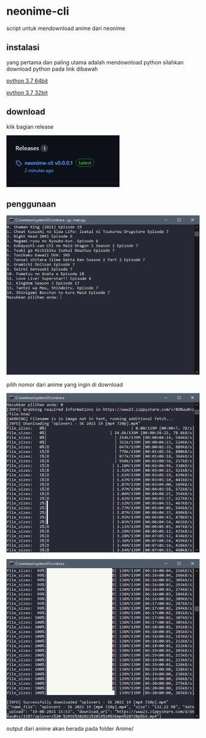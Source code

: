 # neonime-cli
script untuk mendownload anime dari neonime 
## instalasi
yang pertama dan paling utama adalah mendownload python
silahkan download python pada link dibawah

[python 3.7 64bit](https://www.python.org/ftp/python/3.7.9/python-3.7.9-amd64.exe)

[python 3.7 32bit](https://www.python.org/ftp/python/3.7.9/python-3.7.9.exe)

## download

klik bagian release

![overview](rilis.png)

## penggunaan

![overview](1.png)

pilih nomor dari anime yang ingin di download


![overview](2.png)


![overview](3.png)

output dari anime akan berada pada folder Anime/